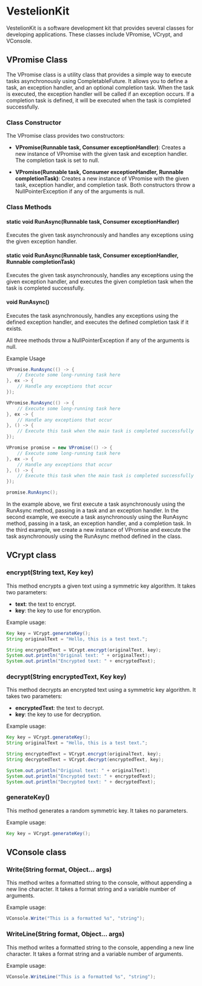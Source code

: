 # VestelionKit

VestelionKit is a software development kit that provides several classes for developing applications. These classes include VPromise, VCrypt, and VConsole.

## VPromise Class

The VPromise class is a utility class that provides a simple way to execute tasks asynchronously using CompletableFuture. It allows you to define a task, an exception handler, and an optional completion task. When the task is executed, the exception handler will be called if an exception occurs. If a completion task is defined, it will be executed when the task is completed successfully.

### Class Constructor

The VPromise class provides two constructors:

* **VPromise(Runnable task, Consumer<Throwable> exceptionHandler)**: Creates a new instance of VPromise with the given task and exception handler. The completion task is set to null.

* **VPromise(Runnable task, Consumer<Throwable> exceptionHandler, Runnable completionTask)**: Creates a new instance of VPromise with the given task, exception handler, and completion task.
Both constructors throw a NullPointerException if any of the arguments is null.

### Class Methods

#### __static void RunAsync(Runnable task, Consumer<Throwable> exceptionHandler)__ 

Executes the given task asynchronously and handles any exceptions using the given exception handler.

#### __static void RunAsync(Runnable task, Consumer<Throwable> exceptionHandler, Runnable completionTask)__

Executes the given task asynchronously, handles any exceptions using the given exception handler, and executes the given completion task when the task is completed successfully.

#### __void RunAsync()__

Executes the task asynchronously, handles any exceptions using the defined exception handler, and executes the defined completion task if it exists.

All three methods throw a NullPointerException if any of the arguments is null.

Example Usage

```Java
VPromise.RunAsync(() -> {
    // Execute some long-running task here
}, ex -> {
    // Handle any exceptions that occur
});

VPromise.RunAsync(() -> {
    // Execute some long-running task here
}, ex -> {
    // Handle any exceptions that occur
}, () -> {
    // Execute this task when the main task is completed successfully
});

VPromise promise = new VPromise(() -> {
    // Execute some long-running task here
}, ex -> {
    // Handle any exceptions that occur
}, () -> {
    // Execute this task when the main task is completed successfully
});

promise.RunAsync();
```

In the example above, we first execute a task asynchronously using the RunAsync method, passing in a task and an exception handler. In the second example, we execute a task asynchronously using the RunAsync method, passing in a task, an exception handler, and a completion task. In the third example, we create a new instance of VPromise and execute the task asynchronously using the RunAsync method defined in the class.
    
## VCrypt class
    
### encrypt(String text, Key key)
    
This method encrypts a given text using a symmetric key algorithm. It takes two parameters:

* **text**: the text to encrypt.
* **key**: the key to use for encryption.
    
Example usage:

```Java
Key key = VCrypt.generateKey();
String originalText = "Hello, this is a test text.";

String encryptedText = VCrypt.encrypt(originalText, key);
System.out.println("Original text: " + originalText);
System.out.println("Encrypted text: " + encryptedText);
```    
    
### decrypt(String encryptedText, Key key)
    
This method decrypts an encrypted text using a symmetric key algorithm. It takes two parameters:

* **encryptedText**: the text to decrypt.
* **key**: the key to use for decryption.
    
Example usage:

```Java
Key key = VCrypt.generateKey();
String originalText = "Hello, this is a test text.";

String encryptedText = VCrypt.encrypt(originalText, key);
String decryptedText = VCrypt.decrypt(encryptedText, key);

System.out.println("Original text: " + originalText);
System.out.println("Encrypted text: " + encryptedText);
System.out.println("Decrypted text: " + decryptedText);
```
    
### generateKey()
    
This method generates a random symmetric key. It takes no parameters.

Example usage:

```Java
Key key = VCrypt.generateKey();
```
    
## VConsole class

### Write(String format, Object... args)
    
This method writes a formatted string to the console, without appending a new line character. It takes a format string and a variable number of arguments.

Example usage:

```Java
VConsole.Write("This is a formatted %s", "string");
```
    
### WriteLine(String format, Object... args)
    
This method writes a formatted string to the console, appending a new line character. It takes a format string and a variable number of arguments.

Example usage:

```Java
VConsole.WriteLine("This is a formatted %s", "string");
```
